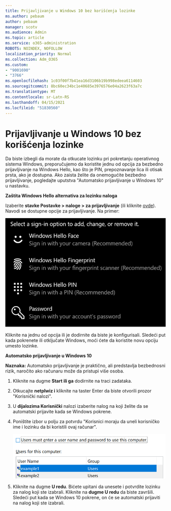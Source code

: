 ```yaml
---
title: Prijavljivanje u Windows 10 bez korišćenja lozinke
ms.author: pebaum
author: pebaum
manager: scotv
ms.audience: Admin
ms.topic: article
ms.service: o365-administration
ROBOTS: NOINDEX, NOFOLLOW
localization_priority: Normal
ms.collection: Adm_O365
ms.custom:
- "9001690"
- "3766"
ms.openlocfilehash: 1c03f00f7b41ea16d3106b19b998edeea6114603
ms.sourcegitcommit: 8bc60ec34bc1e40685e3976576e04a2623f63a7c
ms.translationtype: MT
ms.contentlocale: sr-Latn-RS
ms.lasthandoff: 04/15/2021
ms.locfileid: "51830560"
---
```

# <a name="sign-in-to-windows-10-without-using-a-password"></a>Prijavljivanje u Windows 10 bez korišćenja lozinke

Da biste izbegli da morate da otkucate lozinku pri pokretanju operativnog sistema Windows, preporučujemo da koristite jednu od opcija za bezbedno prijavljivanje na Windows Hello, kao što je PIN, prepoznavanje lica ili otisak prsta, ako je dostupna. Ako zaista želite da onemogućite bezbedno prijavljivanje, pogledajte uputstva "Automatsko prijavljivanje u Windows 10" u nastavku.

**Zaštita Windows Hello alternativa za lozinku naloga**

Izaberite **stavke Postavke > naloge > za prijavljivanje** (ili kliknite [ovde](ms-settings:signinoptions?activationSource=GetHelp)). Navodi se dostupne opcije za prijavljivanje. Na primer:

![Opcije za prijavljivanje.](media/sign-in-options.png)

Kliknite na jednu od opcija ili je dodirnite da biste je konfigurisali. Sledeći put kada pokrenete ili otključate Windows, moći ćete da koristite novu opciju umesto lozinke. 

**Automatsko prijavljivanje u Windows 10**

**Naznaka:** Automatsko prijavljivanje je praktično, ali predstavlja bezbednosni rizik, naročito ako računaru može da pristupi više osoba. 

1. Kliknite na dugme **Start ili ga** dodirnite na traci zadataka.

2. Otkucajte **netplwiz i** kliknite na taster Enter da biste otvorili prozor "Korisnički nalozi".

3. U **dijalozima Korisnički** nalozi izaberite nalog na koji želite da se automatski prijavite kada se Windows pokrene.

4. Poništite izbor u polju za potvrdu "Korisnici moraju da uneli korisničko ime i lozinku da bi koristili ovaj računar".

    ![Korisnici moraju uneti opciju korisničkog imena i lozinke.](media/users-must-enter-username.png)

5. Kliknite na dugme **U redu**. Bićete upitani da unesete i potvrdite lozinku za nalog koji ste izabrali. Kliknite na **dugme U redu** da biste završili. Sledeći put kada se Windows 10 pokrene, on će se automatski prijaviti na nalog koji ste izabrali.
